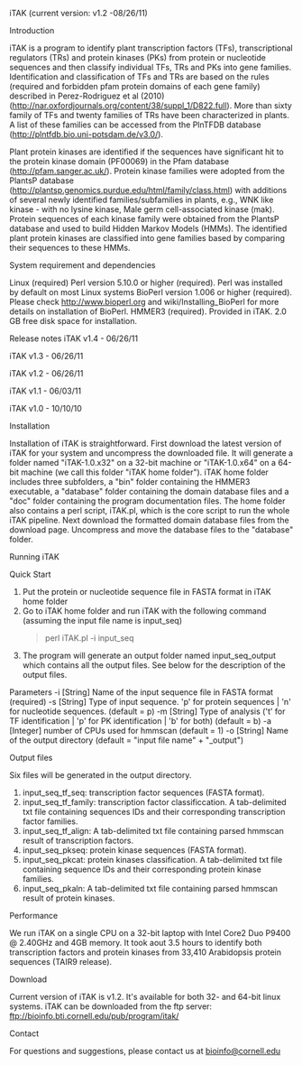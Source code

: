 iTAK (current version: v1.2 -08/26/11)

Introduction
 
iTAK is a program to identify plant transcription factors (TFs), transcriptional
regulators (TRs) and protein kinases (PKs) from protein or nucleotide sequences 
and then classify individual TFs, TRs and PKs into gene families. Identification
and classification of TFs and TRs are based on the rules (required and forbidden 
pfam protein domains of each gene family) described in Perez-Rodriguez et al 
(2010) (http://nar.oxfordjournals.org/content/38/suppl_1/D822.full). More than 
sixty family of TFs and twenty families of TRs have been characterized in 
plants. A list of these families can be accessed from the PlnTFDB database
(http://plntfdb.bio.uni-potsdam.de/v3.0/).

Plant protein kinases are identified if the sequences have significant hit to 
the protein kinase domain (PF00069) in the Pfam database (http://pfam.sanger.ac.uk/). 
Protein kinase families were adopted from the PlantsP database 
(http://plantsp.genomics.purdue.edu/html/family/class.html) with additions of 
several newly identified families/subfamilies in plants, e.g., WNK like kinase -
with no lysine kinase, Male germ cell-associated kinase (mak). Protein sequences 
of each kinase family were obtained from the PlantsP database and used to build 
Hidden Markov Models (HMMs). The identified plant protein kinases are classified 
into gene families based by comparing their sequences to these HMMs.

System requirement and dependencies

Linux (required)
Perl version 5.10.0 or higher (required). Perl was installed by default on most 
    Linux systems
BioPerl version 1.006 or higher (required). Please check http://www.bioperl.org 
    and wiki/Installing_BioPerl for more details on installation of BioPerl.
HMMER3 (required). Provided in iTAK.
2.0 GB free disk space for installation.

Release notes
iTAK v1.4 - 06/26/11

iTAK v1.3 - 06/26/11

iTAK v1.2 - 06/26/11

iTAK v1.1 - 06/03/11

iTAK v1.0 - 10/10/10

Installation

Installation of iTAK is straightforward. First download the latest version of 
iTAK for your system and uncompress the downloaded file. It will generate a 
folder named "iTAK-1.0.x32" on a 32-bit machine or "iTAK-1.0.x64" on a 64-bit 
machine (we call this folder "iTAK home folder"). iTAK home folder includes 
three subfolders, a "bin" folder containing the HMMER3 executable, a "database" 
folder containing the domain database files and a "doc" folder containing the 
program documentation files. The home folder also contains a perl script, 
iTAK.pl, which is the core script to run the whole iTAK pipeline. Next download 
the formatted domain database files from the download page. Uncompress and move 
the database files to the "database" folder.

Running iTAK

Quick Start

1. Put the protein or nucleotide sequence file in FASTA format in iTAK home 
   folder
2. Go to iTAK home folder and run iTAK with the following command (assuming the 
   input file name is input_seq)
   >perl iTAK.pl -i input_seq
3. The program will generate an output folder named input_seq_output which 
   contains all the output files. See below for the description of the output 
   files.


Parameters
-i [String]  Name of the input sequence file in FASTA format (required)
-s [String]  Type of input sequence. 'p' for protein sequences | 'n' for 
             nucleotide sequences. (default = p)
-m [String]  Type of analysis ('t' for TF identification | 'p' for PK 
             identification | 'b' for both) (default = b)
-a [Integer] number of CPUs used for hmmscan (default = 1)
-o [String]  Name of the output directory (default = "input file name" + 
             "_output")

Output files

Six files will be generated in the output directory.
1. input_seq_tf_seq: transcription factor sequences (FASTA format).
2. input_seq_tf_family: transcription factor classificcation. A tab-delimited 
   txt file containing sequences IDs and their corresponding transcription 
   factor families.
3. input_seq_tf_align: A tab-delimited txt file containing parsed hmmscan result 
   of transcription factors.
4. input_seq_pkseq: protein kinase sequences (FASTA format).
5. input_seq_pkcat: protein kinases classification. A tab-delimited txt file 
   containing sequence IDs and their corresponding protein kinase families.
6. input_seq_pkaln: A tab-delimited txt file containing parsed hmmscan result 
   of protein kinases.


Performance

We run iTAK on a single CPU on a 32-bit laptop with Intel Core2 Duo P9400 @ 
2.40GHz and 4GB memory. It took aout 3.5 hours to identify both transcription 
factors and protein kinases from 33,410 Arabidopsis protein sequences (TAIR9 
release). 

Download 

Current version of iTAK is v1.2. It's available for both 32- and 64-bit linux 
systems. iTAK can be downloaded from the ftp server:
ftp://bioinfo.bti.cornell.edu/pub/program/itak/

Contact
 
For questions and suggestions, please contact us at bioinfo@cornell.edu
